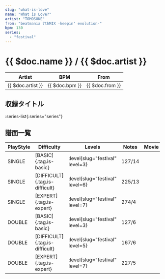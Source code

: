 ```yaml
---
slug: "what-is-love"
name: "What is Love?"
artist: "TOMOSUKE"
from: "beatmania 7thMIX -keepin' evolution-"
bpm: 130
series:
  - "festival"
---
```


# {{ $doc.name }} / {{ $doc.artist }}

|Artist|BPM|From|
|------|---|----|
|{{ $doc.artist }}|{{ $doc.bpm }}|{{ $doc.from }}|

## 収録タイトル

:series-list{:series="series"}

## 譜面一覧

|PlayStyle|Difficulty|Levels|Notes|Movie|
|---------|----------|------|-----|-----|
|SINGLE|[BASIC]{.tag.is-basic}|:level{slug="festival" level=3}|127/14||
|SINGLE|[DIFFICULT]{.tag.is-difficult}|:level{slug="festival" level=6}|225/13||
|SINGLE|[EXPERT]{.tag.is-expert}|:level{slug="festival" level=7}|274/4||
|DOUBLE|[BASIC]{.tag.is-basic}|:level{slug="festival" level=3}|127/6||
|DOUBLE|[DIFFICULT]{.tag.is-difficult}|:level{slug="festival" level=5}|167/6||
|DOUBLE|[EXPERT]{.tag.is-expert}|:level{slug="festival" level=7}|227/5||
